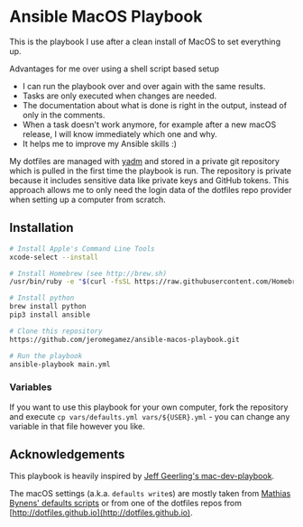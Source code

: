 # Ansible MacOS Playbook

This is the playbook I use after a clean install of MacOS to set everything up.

Advantages for me over using a shell script based setup

- I can run the playbook over and over again with the same results.
- Tasks are only executed when changes are needed.
- The documentation about what is done is right in the output,
  instead of only in the comments.
- When a task doesn't work anymore, for example after a new macOS release,
  I will know immediately which one and why.
- It helps me to improve my Ansible skills :)

My dotfiles are managed with [yadm](https://thelocehiliosan.github.io/yadm/)
and stored in a private git repository which is pulled in the first time
the playbook is run. The repository is private because it includes
sensitive data like private keys and GitHub tokens. This approach
allows me to only need the login data of the dotfiles repo
provider when setting up a computer from scratch.

## Installation

```bash
# Install Apple's Command Line Tools
xcode-select --install

# Install Homebrew (see http://brew.sh)
/usr/bin/ruby -e "$(curl -fsSL https://raw.githubusercontent.com/Homebrew/install/master/install)"

# Install python
brew install python
pip3 install ansible

# Clone this repository
https://github.com/jeromegamez/ansible-macos-playbook.git

# Run the playbook
ansible-playbook main.yml
```

### Variables

If you want to use this playbook for your own computer, fork the repository and
execute `cp vars/defaults.yml vars/${USER}.yml` - you can change any variable
in that file however you like.

## Acknowledgements

This playbook is heavily inspired by
[Jeff Geerling's mac-dev-playbook](https://github.com/geerlingguy/mac-dev-playbook).

The macOS settings (a.k.a. `defaults write`s) are mostly taken from
[Mathias Bynens' defaults scripts](https://mths.be/macos) or from one of the
dotfiles repos from [http://dotfiles.github.io](http://dotfiles.github.io).
